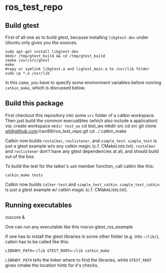 # ros_test_repo
## Build gtest

First of all one as to build gtest, because installing `libgtest-dev` under Ubuntu only gives you the sources.

    sudo apt-get install libgtest-dev
    mkdir /tmp/gtest_build && cd /tmp/gtest_build
    cmake /usr/src/gtest
    make
    #copy or symlink libgtest.a and ligtest_main.a to /usr/lib folder
    sudo cp *.a /usr/lib
In this case, you have to specify some environment variables before running `catkin_make`, which is discussed below.

## Build this package

First checkout this repository into some `src` folder of a catkin workspace.
Then just build the common execuatbles (which also include a  application) via:
    create workspace  `mkdir test_ws` 
    cd test_ws
    mkdir src
    cd src
    git clone git@github.com:iravi89/ros_test_repo.git
    cd ../
    catkin_make

Catkin now builds `rostalker`, `roslistener`, and `simple_test`.
`simple_test` is just a gtest example w/o any catkin magic (c.f. CMakeLists.txt).
`rostalker` and `roslistener` don't have any gtest dependencies at all, and should build out of the box.

To build the test for the talker's `add` member function, call catkin like this:

    catkin_make tests

Catkin now builds `talker-test` and `simple_test_catkin`.
`simple_test_catkin` is just a gtest example w/ catkin magic (c.f. CMakeLists.txt).

## Running executables

roscore &

One can run any executable like this 
rosrun gtest_ros_example <the executable name>

If one has to install the gtest libraries in some other folder (e.g. into `~/lib/`), catkin has to be called like this:

    LIBRARY_PATH=~/lib GTEST_ROOT=~/lib catkin_make

`LIBRARY_PATH` tells the linker where to find the libraries, while `GTEST_ROOT` gives cmake the location hints for it's checks.


